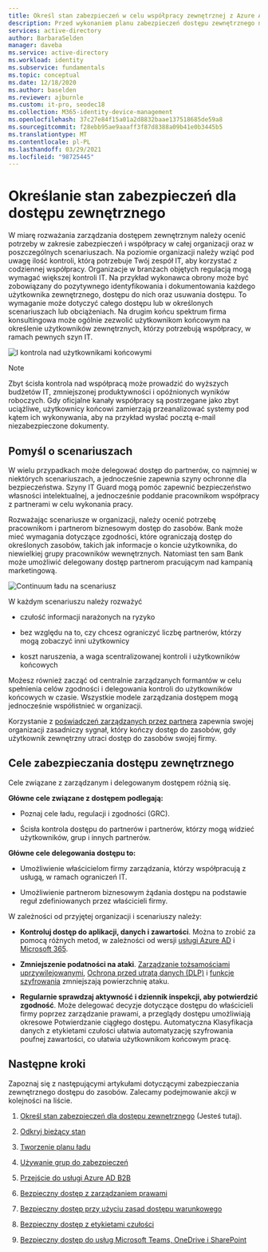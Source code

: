 ```yaml
---
title: Określ stan zabezpieczeń w celu współpracy zewnętrznej z Azure Active Directory
description: Przed wykonaniem planu zabezpieczeń dostępu zewnętrznego należy określić, co chcesz osiągnąć.
services: active-directory
author: BarbaraSelden
manager: daveba
ms.service: active-directory
ms.workload: identity
ms.subservice: fundamentals
ms.topic: conceptual
ms.date: 12/18/2020
ms.author: baselden
ms.reviewer: ajburnle
ms.custom: it-pro, seodec18
ms.collection: M365-identity-device-management
ms.openlocfilehash: 37c27e84f15a01a2d8832baae137518685de59a8
ms.sourcegitcommit: f28ebb95ae9aaaff3f87d8388a09b41e0b3445b5
ms.translationtype: MT
ms.contentlocale: pl-PL
ms.lasthandoff: 03/29/2021
ms.locfileid: "98725445"
---
```

# <a name="determine-your-security-posture-for-external-access"></a>Określanie stan zabezpieczeń dla dostępu zewnętrznego 

W miarę rozważania zarządzania dostępem zewnętrznym należy ocenić potrzeby w zakresie zabezpieczeń i współpracy w całej organizacji oraz w poszczególnych scenariuszach. Na poziomie organizacji należy wziąć pod uwagę ilość kontroli, którą potrzebuje Twój zespół IT, aby korzystać z codziennej współpracy. Organizacje w branżach objętych regulacją mogą wymagać większej kontroli IT. Na przykład wykonawca obrony może być zobowiązany do pozytywnego identyfikowania i dokumentowania każdego użytkownika zewnętrznego, dostępu do nich oraz usuwania dostępu. To wymaganie może dotyczyć całego dostępu lub w określonych scenariuszach lub obciążeniach. Na drugim końcu spektrum firma konsultingowa może ogólnie zezwolić użytkownikom końcowym na określenie użytkowników zewnętrznych, którzy potrzebują współpracy, w ramach pewnych szyn IT. 

![I kontrola nad użytkownikami końcowymi](media/secure-external-access/1-overall-control.png)

> [!NOTE]
> Zbyt ścisła kontrola nad współpracą może prowadzić do wyższych budżetów IT, zmniejszonej produktywności i opóźnionych wyników roboczych. Gdy oficjalne kanały współpracy są postrzegane jako zbyt uciążliwe, użytkownicy końcowi zamierzają przeanalizować systemy pod kątem ich wykonywania, aby na przykład wysłać pocztą e-mail niezabezpieczone dokumenty.

## <a name="think-in-terms-of-scenarios"></a>Pomyśl o scenariuszach

W wielu przypadkach może delegować dostęp do partnerów, co najmniej w niektórych scenariuszach, a jednocześnie zapewnia szyny ochronne dla bezpieczeństwa. Szyny IT Guard mogą pomóc zapewnić bezpieczeństwo własności intelektualnej, a jednocześnie poddanie pracownikom współpracy z partnerami w celu wykonania pracy.

Rozważając scenariusze w organizacji, należy ocenić potrzebę pracownikom i partnerom biznesowym dostęp do zasobów. Bank może mieć wymagania dotyczące zgodności, które ograniczają dostęp do określonych zasobów, takich jak informacje o koncie użytkownika, do niewielkiej grupy pracowników wewnętrznych. Natomiast ten sam Bank może umożliwić delegowany dostęp partnerom pracującym nad kampanią marketingową.

![Continuum ładu na scenariusz](media\secure-external-access\1-scenarios.png)

W każdym scenariuszu należy rozważyć 

* czułość informacji narażonych na ryzyko

* bez względu na to, czy chcesz ograniczyć liczbę partnerów, którzy mogą zobaczyć inni użytkownicy

* koszt naruszenia, a waga scentralizowanej kontroli i użytkowników końcowych

 Możesz również zacząć od centralnie zarządzanych formantów w celu spełnienia celów zgodności i delegowania kontroli do użytkowników końcowych w czasie. Wszystkie modele zarządzania dostępem mogą jednocześnie współistnieć w organizacji. 

Korzystanie z [poświadczeń zarządzanych przez partnera](../external-identities/what-is-b2b.md) zapewnia swojej organizacji zasadniczy sygnał, który kończy dostęp do zasobów, gdy użytkownik zewnętrzny utraci dostęp do zasobów swojej firmy.

## <a name="goals-of-securing-external-access"></a>Cele zabezpieczania dostępu zewnętrznego

Cele związane z zarządzanym i delegowanym dostępem różnią się.

**Główne cele związane z dostępem podlegają:**

* Poznaj cele ładu, regulacji i zgodności (GRC). 

* Ścisła kontrola dostępu do partnerów i partnerów, którzy mogą widzieć użytkowników, grup i innych partnerów.

**Główne cele delegowania dostępu to:**

* Umożliwienie właścicielom firmy zarządzania, którzy współpracują z usługą, w ramach ograniczeń IT.

* Umożliwienie partnerom biznesowym żądania dostępu na podstawie reguł zdefiniowanych przez właścicieli firmy.

W zależności od przyjętej organizacji i scenariuszy należy: 

* **Kontroluj dostęp do aplikacji, danych i zawartości**. Można to zrobić za pomocą różnych metod, w zależności od wersji [usługi Azure AD](https://azure.microsoft.com/pricing/details/active-directory/) i [Microsoft 365](https://www.microsoft.com/microsoft-365/compare-microsoft-365-enterprise-plans). 

* **Zmniejszenie podatności na ataki**. [Zarządzanie tożsamościami uprzywilejowanymi](../privileged-identity-management/pim-configure.md), [Ochrona przed utratą danych (DLP)](/exchange/security-and-compliance/data-loss-prevention/data-loss-prevention) i [funkcje szyfrowania](/exchange/security-and-compliance/data-loss-prevention/data-loss-prevention) zmniejszają powierzchnię ataku.

* **Regularnie sprawdzaj aktywność i dziennik inspekcji, aby potwierdzić zgodność**. Może delegować decyzje dotyczące dostępu do właścicieli firmy poprzez zarządzanie prawami, a przeglądy dostępu umożliwiają okresowe Potwierdzanie ciągłego dostępu. Automatyczna Klasyfikacja danych z etykietami czułości ułatwia automatyzację szyfrowania poufnej zawartości, co ułatwia użytkownikom końcowym pracę.

## <a name="next-steps"></a>Następne kroki 

Zapoznaj się z następującymi artykułami dotyczącymi zabezpieczania zewnętrznego dostępu do zasobów. Zalecamy podejmowanie akcji w kolejności na liście.

1. [Określ stan zabezpieczeń dla dostępu zewnętrznego](1-secure-access-posture.md) (Jesteś tutaj).

2. [Odkryj bieżący stan](2-secure-access-current-state.md)

3. [Tworzenie planu ładu](3-secure-access-plan.md)

4. [Używanie grup do zabezpieczeń](4-secure-access-groups.md)

5. [Przejście do usługi Azure AD B2B](5-secure-access-b2b.md)

6. [Bezpieczny dostęp z zarządzaniem prawami](6-secure-access-entitlement-managment.md)

7. [Bezpieczny dostęp przy użyciu zasad dostępu warunkowego](7-secure-access-conditional-access.md)

8. [Bezpieczny dostęp z etykietami czułości](8-secure-access-sensitivity-labels.md)

9. [Bezpieczny dostęp do usług Microsoft Teams, OneDrive i SharePoint](9-secure-access-teams-sharepoint.md)
 

